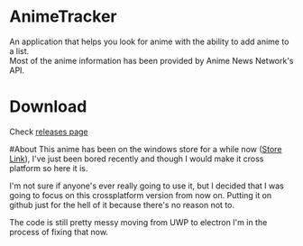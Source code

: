 # AnimeTracker
An application that helps you look for anime with the ability to add anime to a list.  
Most of the anime information has been provided by Anime News Network's API.

# Download
Check [releases page](https://github.com/musbah/AnimeTracker/releases)

#About
This anime has been on the windows store for a while now ([Store Link](https://www.microsoft.com/en-us/store/apps/anime-tracker/9nblggh2rfwg)), I've just been bored recently and though I would make it cross platform so here it is.

I'm not sure if anyone's ever really going to use it, but I decided that I was going to focus on this crossplatform version from now on. Putting it on github just for the hell of it because there's no reason not to.

The code is still pretty messy moving from UWP to electron I'm in the process of fixing that now.
